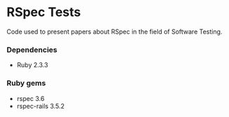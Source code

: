 # RSpec Tests

Code used to present papers about RSpec in the field of Software Testing.

### Dependencies
- Ruby 2.3.3

### Ruby gems
- rspec 3.6  
- rspec-rails 3.5.2
